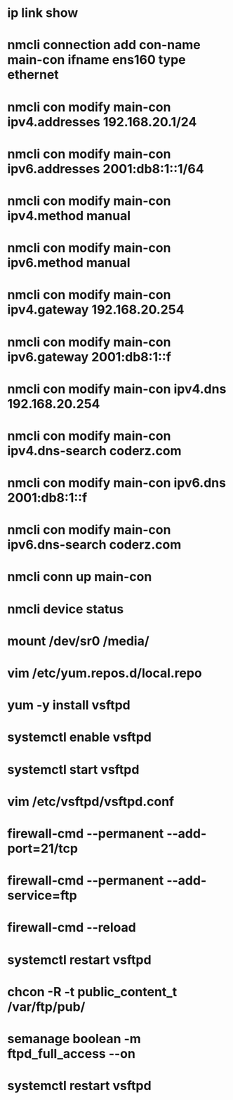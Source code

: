  #  ip link show

#   nmcli connection add con-name  main-con ifname ens160 type ethernet
#    nmcli con modify main-con ipv4.addresses 192.168.20.1/24
#    nmcli con modify main-con ipv6.addresses 2001:db8:1::1/64
#    nmcli con modify main-con ipv4.method manual 
#  nmcli con modify main-con ipv6.method manual 

#    nmcli con modify main-con ipv4.gateway 192.168.20.254
#    nmcli con modify main-con ipv6.gateway 2001:db8:1::f


#    nmcli con modify main-con ipv4.dns 192.168.20.254
#    nmcli con modify main-con ipv4.dns-search coderz.com
#    nmcli con modify main-con ipv6.dns 2001:db8:1::f
#   nmcli con modify main-con ipv6.dns-search coderz.com
#    nmcli conn up  main-con
#    nmcli device status 


#    mount /dev/sr0 /media/ 


# vim /etc/yum.repos.d/local.repo
# yum -y install vsftpd
# systemctl enable vsftpd
#   systemctl start vsftpd
#   vim /etc/vsftpd/vsftpd.conf 

# firewall-cmd --permanent --add-port=21/tcp
# firewall-cmd --permanent --add-service=ftp
# firewall-cmd --reload
# systemctl restart vsftpd
#   chcon -R -t public_content_t /var/ftp/pub/
# semanage boolean -m ftpd_full_access --on
# systemctl restart vsftpd
